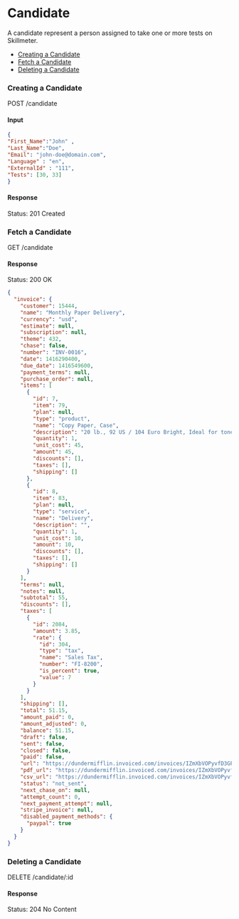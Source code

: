 Candidate
====

A candidate represent a person assigned to take one or more tests on Skillmeter. 

* [Creating a Candidate](#creating-a-candidate)
* [Fetch a Candidate](#fetch-a-candidate)
* [Deleting a Candidate](#deleting-a-candidate)


### Creating a Candidate

  POST /candidate
  
#### Input

```json
{
"First_Name":"John" ,
"Last_Name":"Doe",
"Email": "john-doe@domain.com",
"Language" : "en",
"ExternalId" : "111",
"Tests": [30, 33]
}
```

#### Response

  Status: 201 Created


### Fetch a Candidate

  GET /candidate
  
#### Response

  Status: 200 OK

```json
{
  "invoice": {
    "customer": 15444,
    "name": "Monthly Paper Delivery",
    "currency": "usd",
    "estimate": null,
    "subscription": null,
    "theme": 432,
    "chase": false,
    "number": "INV-0016",
    "date": 1416290400,
    "due_date": 1416549600,
    "payment_terms": null,
    "purchase_order": null,
    "items": [
      {
        "id": 7,
        "item": 79,
        "plan": null,
        "type": "product",
        "name": "Copy Paper, Case",
        "description": "20 lb., 92 US / 104 Euro Bright, Ideal for toner-based copiers, plain-paper fax machines,and printers",
        "quantity": 1,
        "unit_cost": 45,
        "amount": 45,
        "discounts": [],
        "taxes": [],
        "shipping": []
      },
      {
        "id": 8,
        "item": 83,
        "plan": null,
        "type": "service",
        "name": "Delivery",
        "description": "",
        "quantity": 1,
        "unit_cost": 10,
        "amount": 10,
        "discounts": [],
        "taxes": [],
        "shipping": []
      }
    ],
    "terms": null,
    "notes": null,
    "subtotal": 55,
    "discounts": [],
    "taxes": [
      {
        "id": 2084,
        "amount": 3.85,
        "rate": {
          "id": 304,
          "type": "tax",
          "name": "Sales Tax",
          "number": "FI-8200",
          "is_percent": true,
          "value": 7
        }
      }
    ],
    "shipping": [],
    "total": 51.15,
    "amount_paid": 0,
    "amount_adjusted": 0,
    "balance": 51.15,
    "draft": false,
    "sent": false,
    "closed": false,
    "paid": false,
    "url": "https://dundermifflin.invoiced.com/invoices/IZmXbVOPyvfD3GPBmyd6FwXY",
    "pdf_url": "https://dundermifflin.invoiced.com/invoices/IZmXbVOPyvfD3GPBmyd6FwXY/pdf",
    "csv_url": "https://dundermifflin.invoiced.com/invoices/IZmXbVOPyvfD3GPBmyd6FwXY/csv",
    "status": "not_sent",
    "next_chase_on": null,
    "attempt_count": 0,
    "next_payment_attempt": null,
    "stripe_invoice": null,
    "disabled_payment_methods": {
      "paypal": true
    }
  }
}
```
  

### Deleting a Candidate

DELETE /candidate/:id

#### Response

  Status: 204 No Content
